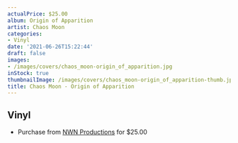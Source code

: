 ```yaml
---
actualPrice: $25.00
album: Origin of Apparition
artist: Chaos Moon
categories:
- Vinyl
date: '2021-06-26T15:22:44'
draft: false
images:
- /images/covers/chaos_moon-origin_of_apparition.jpg
inStock: true
thumbnailImage: /images/covers/chaos_moon-origin_of_apparition-thumb.jpg
title: Chaos Moon - Origin of Apparition
---
```


## Vinyl
* Purchase from [NWN Productions](http://shop.nwnprod.com/index.php?route=product/product&path=75&product_id=7778&sort=pd.name&order=ASC) for $25.00
